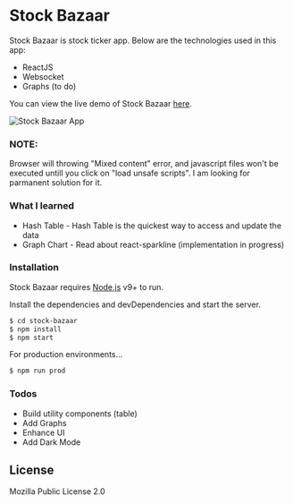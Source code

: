 # Stock Bazaar

Stock Bazaar is stock ticker app. Below are the technologies used in this app:

  - ReactJS
  - Websocket
  - Graphs (to do)

  You can view the live demo of Stock Bazaar [here](https://karanmehta.github.io/stock-bazaar-app/).

  ![Stock Bazaar App](stock-bazaar-demo.jpg)
  
### NOTE: 
Browser will throwing "Mixed content" error, and javascript files won't be executed untill you click on "load unsafe scripts". I am looking for parmanent solution for it.

### What I learned

* Hash Table - Hash Table is the quickest way to access and update the data
* Graph Chart - Read about react-sparkline (implementation in progress)

### Installation
Stock Bazaar requires [Node.js](https://nodejs.org/) v9+ to run.

Install the dependencies and devDependencies and start the server.

```sh
$ cd stock-bazaar
$ npm install
$ npm start
```

For production environments...

```sh
$ npm run prod
```

### Todos

 - Build utility components (table)
 - Add Graphs
 - Enhance UI
 - Add Dark Mode

License
----

Mozilla Public License 2.0